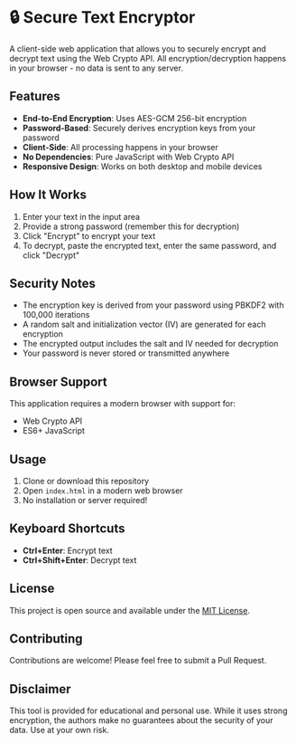 # 🔒 Secure Text Encryptor

A client-side web application that allows you to securely encrypt and decrypt text using the Web Crypto API. All encryption/decryption happens in your browser - no data is sent to any server.

## Features

- **End-to-End Encryption**: Uses AES-GCM 256-bit encryption
- **Password-Based**: Securely derives encryption keys from your password
- **Client-Side**: All processing happens in your browser
- **No Dependencies**: Pure JavaScript with Web Crypto API
- **Responsive Design**: Works on both desktop and mobile devices

## How It Works

1. Enter your text in the input area
2. Provide a strong password (remember this for decryption)
3. Click "Encrypt" to encrypt your text
4. To decrypt, paste the encrypted text, enter the same password, and click "Decrypt"

## Security Notes

- The encryption key is derived from your password using PBKDF2 with 100,000 iterations
- A random salt and initialization vector (IV) are generated for each encryption
- The encrypted output includes the salt and IV needed for decryption
- Your password is never stored or transmitted anywhere

## Browser Support

This application requires a modern browser with support for:
- Web Crypto API
- ES6+ JavaScript

## Usage

1. Clone or download this repository
2. Open `index.html` in a modern web browser
3. No installation or server required!

## Keyboard Shortcuts

- **Ctrl+Enter**: Encrypt text
- **Ctrl+Shift+Enter**: Decrypt text

## License

This project is open source and available under the [MIT License](LICENSE).

## Contributing

Contributions are welcome! Please feel free to submit a Pull Request.

## Disclaimer

This tool is provided for educational and personal use. While it uses strong encryption, the authors make no guarantees about the security of your data. Use at your own risk.
